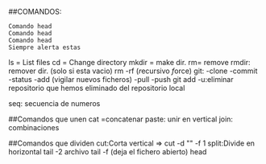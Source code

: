 ##COMANDOS:

```
Comando head
Comando head
Comando head
Siempre alerta estas
```

ls = List files
cd = Change directory
mkdir = make dir. 
rm= remove
rmdir: remover dir. (solo si esta vacio)
rm -rf (*r*ecursivo *f*orce)
git: 
-clone 
-commit 
-status 
-add (vigilar nuevos ficheros)
-pull
-push
git add -u:eliminar repositorio  que hemos eliminado del repositorio local

seq: secuencia de numeros

##Comandos que unen 
cat =concatenar
paste: unir en vertical
join: combinaciones

##Comandos que dividen 
cut:Corta vertical => cut -d "" -f 1
split:Divide en horizontal
tail -2 archivo 
tail -f (deja el fichero abierto)
head
